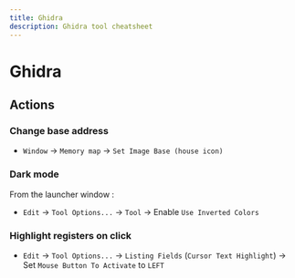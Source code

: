```yaml
---
title: Ghidra
description: Ghidra tool cheatsheet
---
```


# Ghidra

## Actions

### Change base address

- `Window` -> `Memory map` -> `Set Image Base (house icon)`

### Dark mode

From the launcher window :

- `Edit` -> `Tool Options...` -> `Tool` -> Enable `Use Inverted Colors`

### Highlight registers on click

- `Edit` -> `Tool Options...` -> `Listing Fields` (`Cursor Text Highlight`) -> Set `Mouse Button To Activate` to `LEFT`